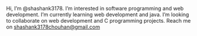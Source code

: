 Hi, I’m @shashank3178.
I’m interested in software programming and web development.
I’m currently learning web development and java.
I’m looking to collaborate on web development and C programming projects.
Reach me on shashank3178chouhan@gmail.com

